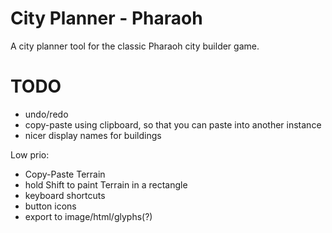 # City Planner - Pharaoh

A city planner tool for the classic Pharaoh city builder game.

# TODO

- undo/redo
- copy-paste using clipboard, so that you can paste into another instance
- nicer display names for buildings

Low prio:

- Copy-Paste Terrain
- hold Shift to paint Terrain in a rectangle
- keyboard shortcuts
- button icons
- export to image/html/glyphs(?)
